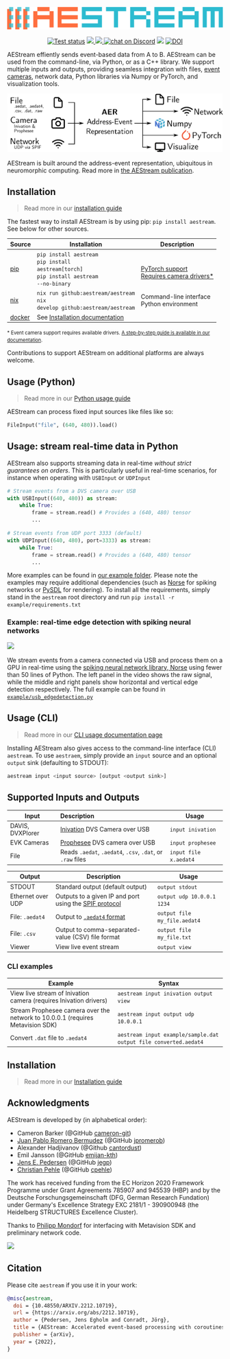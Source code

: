 
<img src="logo.png" />

<p align="center">
    <a href="https://github.com/aestream/aestream/actions">
        <img src="https://github.com/aestream/aestream/workflows/Build%20and%20test/badge.svg" alt="Test status"></a>
    <a href="https://pypi.org/project/aestream/" alt="PyPi">
        <img src="https://img.shields.io/pypi/v/aestream" />
    </a>
    <a href="https://github.com/aestream/aestream/pulse" alt="Activity">
        <img src="https://img.shields.io/github/last-commit/aestream/aestream" />
    </a>
    <a href="https://discord.gg/7fGN359">
        <img src="https://img.shields.io/discord/723215296399147089"
            alt="chat on Discord"></a>
    <a href="https://www.codacy.com/gh/aestream/aestream/dashboard?utm_source=github.com&amp;utm_medium=referral&amp;utm_content=aestream/aestream&amp;utm_campaign=Badge_Grade"><img src="https://app.codacy.com/project/badge/Grade/0a04a852daf540a9b9bbe9d78df9eea7"/></a>
    <a href="https://doi.org/10.5281/zenodo.6322829"><img src="https://zenodo.org/badge/DOI/10.5281/zenodo.6322829.svg" alt="DOI"></a>
</p>

AEStream effiently sends event-based data from A to B.
AEStream can be used from the command-line, via Python, or as a C++ library.
We support multiple inputs and outputs, providing seamless integration with files, [event cameras](https://en.wikipedia.org/wiki/Event_camera), network data, Python libraries via Numpy or PyTorch, and visualization tools.

<img src="docs/aestream_flow.png" />

AEStream is built around the address-event representation, ubiquitous in neuromorphic computing.
Read more in [the AEStream publication](https://jegp.github.io/aestream-paper/).

## Installation

> Read more in our [installation guide](https://aestream.github.io/aestream/install.html)

The fastest way to install AEStream is by using pip: `pip install aestream`.
See below for other sources.

| **Source** | **Installation** | **Description** |
| -------------------- | --- | --- |
| [pip](https://pypi.org/) | <code>pip install aestream</code> <br/> <code>pip install aestream[torch]</code> <br/> <code>pip install aestream --no-binary</code> | <br/> [PyTorch support](https://pytorch.com) <br/> <a href="https://aestream.github.io/aestream/install.html#Event-camera-support">Requires camera drivers*</a> |
| [nix](https://nixos.org/) | <code>nix run github:aestream/aestream</code> <br/> <code>nix develop github:aestream/aestream</code> | Command-line interface <br/> Python environment |
| [docker](https://docker.com/) | See <a href="https://aestream.github.io/aestream/install.html">Installation documentation</a> |

<span style="font-size: 80%">
* Event camera support requires available drivers. <a href="https://aestream.github.io/aestream/install.html">A step-by-step guide is available in our documentation</a>.
</span>

Contributions to support AEStream on additional platforms are always welcome.

## Usage (Python)

> Read more in our [Python usage guide](https://aestream.github.io/aestream/python_usage.html)

AEStream can process fixed input sources like files like so:

```python
FileInput("file", (640, 480)).load()
```

## Usage: stream real-time data in Python
AEStream also supports streaming data in real-time *without strict guarantees on orders*. 
This is particularly useful in real-time scenarios, for instance when operating with `USBInput` or `UDPInput`

```python
# Stream events from a DVS camera over USB
with USBInput((640, 480)) as stream:
    while True:
        frame = stream.read() # Provides a (640, 480) tensor
        ...
```

```python
# Stream events from UDP port 3333 (default)
with UDPInput((640, 480), port=3333) as stream:
    while True:
        frame = stream.read() # Provides a (640, 480) tensor
        ...
```

More examples can be found in [our example folder](https://github.com/aestream/aestream/tree/master/example).
Please note the examples may require additional dependencies (such as [Norse](https://github.com/norse/norse) for spiking networks or [PySDL](https://github.com/py-sdl/py-sdl2) for rendering). To install all the requirements, simply stand in the `aestream` root directory and run `pip install -r example/requirements.txt`

### Example: real-time edge detection with spiking neural networks

![](https://media.githubusercontent.com/media/aestream/aestream/main/example/usb_edgedetection.gif)

We stream events from a camera connected via USB and process them on a GPU in real-time using the [spiking neural network library, Norse](https://github.com/norse/norse) using fewer than 50 lines of Python.
The left panel in the video shows the raw signal, while the middle and right panels show horizontal and vertical edge detection respectively.
The full example can be found in [`example/usb_edgedetection.py`](https://github.com/aestream/aestream/blob/main/example/usb_edgedetection.py)

## Usage (CLI)
> Read more in our [CLI usage documentation page](https://aestream.github.io/aestream/install.html)

Installing AEStream also gives access to the command-line interface (CLI) `aestream`.
To use `aestraem`, simply provide an `input` source and an optional `output` sink (defaulting to STDOUT):

```bash
aestream input <input source> [output <output sink>]
```
## Supported Inputs and Outputs

| Input | Description | Usage |
| --------- | :----------- | ----- |
| DAVIS, DVXPlorer | [Inivation](https://inivation.com/) DVS Camera over USB | `input inivation` |
| EVK Cameras      | [Prophesee](https://www.prophesee.ai/) DVS camera over USB  | `input prophesee` |
| File             | Reads `.aedat`, `.aedat4`, `.csv`, `.dat`, or `.raw` files | `input file x.aedat4` |

| Output | Description | Usage |
| --------- | ----------- | ----- |
| STDOUT    | Standard output (default output) | `output stdout`
| Ethernet over UDP | Outputs to a given IP and port using the [SPIF protocol](https://github.com/SpiNNakerManchester/spif)  | `output udp 10.0.0.1 1234` |
| File: `.aedat4`  | Output to [`.aedat4` format](https://gitlab.com/inivation/inivation-docs/blob/master/Software%20user%20guides/AEDAT_file_formats.md#aedat-40) | `output file my_file.aedat4` |
| File: `.csv`       | Output to comma-separated-value (CSV) file format | `output file my_file.txt` |
| Viewer | View live event stream | `output view`

### CLI examples

| Example | Syntax |
| ------------- | ------------------------------|
| View live stream of Inivation camera (requires Inivation drivers) | `aestream input inivation output view` |
| Stream Prophesee camera over the network to 10.0.0.1 (requires Metavision SDK) | `aestream input output udp 10.0.0.1` |
| Convert `.dat` file to `.aedat4` | `aestream input example/sample.dat output file converted.aedat4` |

## Installation

> Read more in our [Installation guide](https://aestream.github.io/aestream)


## Acknowledgments

AEStream is developed by (in alphabetical order):

* Cameron Barker (@GitHub [cameron-git](https://github.com/cameron-git/))
* [Juan Pablo Romero Bermudez](https://www.kth.se/profile/jprb) (@GitHub [jpromerob](https://github.com/jpromerob/))
* Alexander Hadjivanov (@Github [cantordust](https://github.com/cantordust))
* Emil Jansson (@GitHub [emijan-kth](https://github.com/emijan-kth))
* [Jens E. Pedersen](https://www.kth.se/profile/jeped) (@GitHub [jegp](https://github.com/jegp/))
* [Christian Pehle](https://www.kip.uni-heidelberg.de/people/10110) (@GitHub [cpehle](https://github.com/cpehle/))

The work has received funding from the EC Horizon 2020 Framework Programme under Grant Agreements 785907 and 945539 (HBP) and by the Deutsche Forschungsgemeinschaft (DFG, German Research Fundation) under Germany's Excellence Strategy EXC 2181/1 - 390900948 (the Heidelberg STRUCTURES Excellence Cluster).

Thanks to [Philipp Mondorf](https://github.com/PMMon) for interfacing with Metavision SDK and preliminary network code.

<a href="https://github.com/aestream/aestream/graphs/contributors">
  <img src="https://contrib.rocks/image?repo=aestream/aestream" />
</a>


## Citation

Please cite `aestream` if you use it in your work:

```bibtex
@misc{aestream,
  doi = {10.48550/ARXIV.2212.10719},
  url = {https://arxiv.org/abs/2212.10719},
  author = {Pedersen, Jens Egholm and Conradt, Jörg},
  title = {AEStream: Accelerated event-based processing with coroutines},
  publisher = {arXiv},
  year = {2022},
}

```
